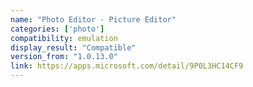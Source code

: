 ```yaml
---
name: "Photo Editor - Picture Editor"
categories: ['photo']
compatibility: emulation
display_result: "Compatible"
version_from: "1.0.13.0"
link: https://apps.microsoft.com/detail/9P0L3HC14CF9
---
```

